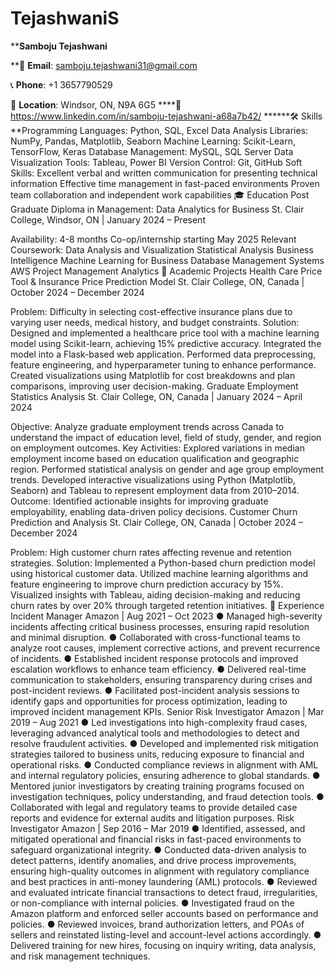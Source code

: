 # TejashwaniS


****Samboju Tejashwani**

**📧 **Email**: samboju.tejashwani31@gmail.com

📞 **Phone**: +1 3657790529

📍 **Location**: Windsor, ON, N9A 6G5
****🔗 https://www.linkedin.com/in/samboju-tejashwani-a68a7b42/
******🛠 Skills
**Programming Languages: Python, SQL, Excel
Data Analysis Libraries: NumPy, Pandas, Matplotlib, Seaborn
Machine Learning: Scikit-Learn, TensorFlow, Keras
Database Management: MySQL, SQL Server
Data Visualization Tools: Tableau, Power BI
Version Control: Git, GitHub
Soft Skills:
Excellent verbal and written communication for presenting technical information
Effective time management in fast-paced environments
Proven team collaboration and independent work capabilities
🎓 Education
Post Graduate Diploma in Management: Data Analytics for Business
St. Clair College, Windsor, ON | January 2024 – Present

Availability: 4-8 months Co-op/internship starting May 2025
Relevant Coursework:
Data Analysis and Visualization
Statistical Analysis
Business Intelligence
Machine Learning for Business
Database Management Systems
AWS
Project Management Analytics
📂 Academic Projects
Health Care Price Tool & Insurance Price Prediction Model
St. Clair College, ON, Canada | October 2024 – December 2024

Problem: Difficulty in selecting cost-effective insurance plans due to varying user needs, medical history, and budget constraints.
Solution:
Designed and implemented a healthcare price tool with a machine learning model using Scikit-learn, achieving 15% predictive accuracy.
Integrated the model into a Flask-based web application.
Performed data preprocessing, feature engineering, and hyperparameter tuning to enhance performance.
Created visualizations using Matplotlib for cost breakdowns and plan comparisons, improving user decision-making.
Graduate Employment Statistics Analysis
St. Clair College, ON, Canada | January 2024 – April 2024

Objective: Analyze graduate employment trends across Canada to understand the impact of education level, field of study, gender, and region on employment outcomes.
Key Activities:
Explored variations in median employment income based on education qualification and geographic region.
Performed statistical analysis on gender and age group employment trends.
Developed interactive visualizations using Python (Matplotlib, Seaborn) and Tableau to represent employment data from 2010–2014.
Outcome: Identified actionable insights for improving graduate employability, enabling data-driven policy decisions.
Customer Churn Prediction and Analysis
St. Clair College, ON, Canada | October 2024 – December 2024

Problem: High customer churn rates affecting revenue and retention strategies.
Solution:
Implemented a Python-based churn prediction model using historical customer data.
Utilized machine learning algorithms and feature engineering to improve churn prediction accuracy by 15%.
Visualized insights with Tableau, aiding decision-making and reducing churn rates by over 20% through targeted retention initiatives.
💼 Experience
Incident Manager 
Amazon | Aug 2021 – Oct 2023 
● Managed high-severity incidents affecting critical business processes, ensuring rapid resolution 
and minimal disruption. 
● Collaborated with cross-functional teams to analyze root causes, implement corrective actions, 
and prevent recurrence of incidents. 
● Established incident response protocols and improved escalation workflows to enhance team 
efficiency. 
● Delivered real-time communication to stakeholders, ensuring transparency during crises and 
post-incident reviews. 
● Facilitated post-incident analysis sessions to identify gaps and opportunities for process 
optimization, leading to improved incident management KPIs. 
Senior Risk Investigator 
Amazon | Mar 2019 – Aug 2021 
● Led investigations into high-complexity fraud cases, leveraging advanced analytical tools and 
methodologies to detect and resolve fraudulent activities. 
● Developed and implemented risk mitigation strategies tailored to business units, reducing 
exposure to financial and operational risks. 
● Conducted compliance reviews in alignment with AML and internal regulatory policies, ensuring 
adherence to global standards. 
● Mentored junior investigators by creating training programs focused on investigation techniques, 
policy understanding, and fraud detection tools. 
● Collaborated with legal and regulatory teams to provide detailed case reports and evidence for 
external audits and litigation purposes. 
Risk Investigator 
Amazon | Sep 2016 – Mar 2019 
● Identified, assessed, and mitigated operational and financial risks in fast-paced environments to 
safeguard organizational integrity. 
● Conducted data-driven analysis to detect patterns, identify anomalies, and drive process 
improvements, ensuring high-quality outcomes in alignment with regulatory compliance and best 
practices in anti-money laundering (AML) protocols. 
● Reviewed and evaluated intricate financial transactions to detect fraud, irregularities, or 
non-compliance with internal policies. 
● Investigated fraud on the Amazon platform and enforced seller accounts based on performance 
and policies. 
● Reviewed invoices, brand authorization letters, and POAs of sellers and reinstated listing-level 
and account-level actions accordingly. 
● Delivered training for new hires, focusing on inquiry writing, data analysis, and risk management 
techniques. 
